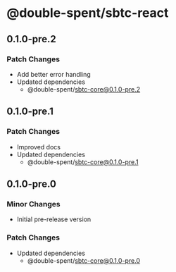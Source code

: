 # @double-spent/sbtc-react

## 0.1.0-pre.2

### Patch Changes

- Add better error handling
- Updated dependencies
  - @double-spent/sbtc-core@0.1.0-pre.2

## 0.1.0-pre.1

### Patch Changes

- Improved docs
- Updated dependencies
  - @double-spent/sbtc-core@0.1.0-pre.1

## 0.1.0-pre.0

### Minor Changes

- Initial pre-release version

### Patch Changes

- Updated dependencies
  - @double-spent/sbtc-core@0.1.0-pre.0
